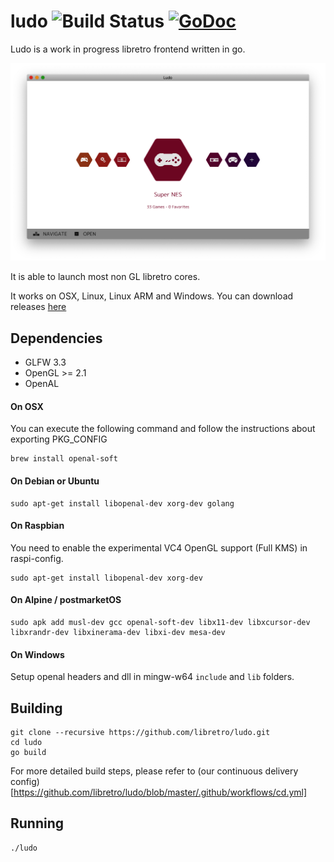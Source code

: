 # ludo ![Build Status](https://github.com/libretro/ludo/workflows/CI/badge.svg) [![GoDoc](https://godoc.org/github.com/libretro/ludo?status.svg)](https://godoc.org/github.com/libretro/ludo)

Ludo is a work in progress libretro frontend written in go.

<img src="https://raw.githubusercontent.com/kivutar/ludo-assets/master/illustration.png" />

It is able to launch most non GL libretro cores.

It works on OSX, Linux, Linux ARM and Windows. You can download releases [here](https://github.com/libretro/ludo/releases)

## Dependencies

- GLFW 3.3
- OpenGL >= 2.1
- OpenAL

#### On OSX

You can execute the following command and follow the instructions about exporting PKG_CONFIG

    brew install openal-soft

#### On Debian or Ubuntu

    sudo apt-get install libopenal-dev xorg-dev golang

#### On Raspbian

You need to enable the experimental VC4 OpenGL support (Full KMS) in raspi-config.

    sudo apt-get install libopenal-dev xorg-dev

#### On Alpine / postmarketOS

    sudo apk add musl-dev gcc openal-soft-dev libx11-dev libxcursor-dev libxrandr-dev libxinerama-dev libxi-dev mesa-dev

#### On Windows

Setup openal headers and dll in mingw-w64 `include` and `lib` folders.

## Building

    git clone --recursive https://github.com/libretro/ludo.git
    cd ludo
    go build

For more detailed build steps, please refer to (our continuous delivery config)[https://github.com/libretro/ludo/blob/master/.github/workflows/cd.yml]

## Running

    ./ludo
